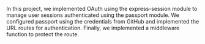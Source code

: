 In this project, we implemented OAuth using the express-session module to manage user sessions authenticated using the passport module. We configured passport using the credentials from GitHub and implemented the URL routes for authentication. Finally, we implemented a middleware function to protect the route.